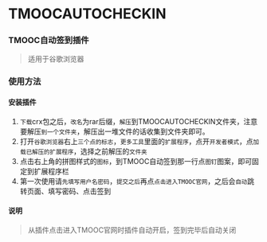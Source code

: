 # TMOOCAUTOCHECKIN

### TMOOC自动签到插件

>适用于谷歌浏览器

### 使用方法

#### 安装插件

1. `下载`crx包之后，`改名`为rar后缀，`解压`到TMOOCAUTOCHECKIN文件夹，注意要解压`到一个文件夹`，解压出一堆文件的话收集到文件夹即可。
2. 打开`谷歌浏览器`右上`三个点的标志`，`更多工具`里面的`扩展程序`，点开`开发者模式`，点`加载已解压的扩展程序`，选择之前解压的`文件夹`
3. 点击右上角的拼图样式的`图标`，到TMOOC自动签到那一行点`图钉`图案，即可固定到扩展程序栏
4. 第一次使用请`先填写用户名密码`，`提交之后`再点`点击进入TMOOC官网`，之后会`自动`跳转页面、填写密码、点击签到

#### 说明

> 从插件点击进入TMOOC官网时插件自动开启，签到完毕后自动关闭

### 
